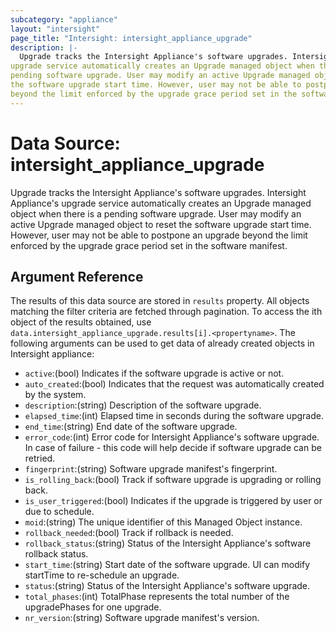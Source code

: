 ```yaml
---
subcategory: "appliance"
layout: "intersight"
page_title: "Intersight: intersight_appliance_upgrade"
description: |-
  Upgrade tracks the Intersight Appliance's software upgrades. Intersight Appliance's
upgrade service automatically creates an Upgrade managed object when there is a
pending software upgrade. User may modify an active Upgrade managed object to reset
the software upgrade start time. However, user may not be able to postpone an upgrade
beyond the limit enforced by the upgrade grace period set in the software manifest.
---
```


# Data Source: intersight_appliance_upgrade
Upgrade tracks the Intersight Appliance's software upgrades. Intersight Appliance's
upgrade service automatically creates an Upgrade managed object when there is a
pending software upgrade. User may modify an active Upgrade managed object to reset
the software upgrade start time. However, user may not be able to postpone an upgrade
beyond the limit enforced by the upgrade grace period set in the software manifest.
## Argument Reference
The results of this data source are stored in `results` property.
All objects matching the filter criteria are fetched through pagination.
To access the ith object of the results obtained, use `data.intersight_appliance_upgrade.results[i].<propertyname>`.
The following arguments can be used to get data of already created objects in Intersight appliance:
* `active`:(bool) Indicates if the software upgrade is active or not. 
* `auto_created`:(bool) Indicates that the request was automatically created by the system. 
* `description`:(string) Description of the software upgrade. 
* `elapsed_time`:(int) Elapsed time in seconds during the software upgrade. 
* `end_time`:(string) End date of the software upgrade. 
* `error_code`:(int) Error code for Intersight Appliance's software upgrade. In case of failure - this code will help decide if software upgrade can be retried. 
* `fingerprint`:(string) Software upgrade manifest's fingerprint. 
* `is_rolling_back`:(bool) Track if software upgrade is upgrading or rolling back. 
* `is_user_triggered`:(bool) Indicates if the upgrade is triggered by user or due to schedule. 
* `moid`:(string) The unique identifier of this Managed Object instance. 
* `rollback_needed`:(bool) Track if rollback is needed. 
* `rollback_status`:(string) Status of the Intersight Appliance's software rollback status. 
* `start_time`:(string) Start date of the software upgrade. UI can modify startTime to re-schedule an upgrade. 
* `status`:(string) Status of the Intersight Appliance's software upgrade. 
* `total_phases`:(int) TotalPhase represents the total number of the upgradePhases for one upgrade. 
* `nr_version`:(string) Software upgrade manifest's version. 
 